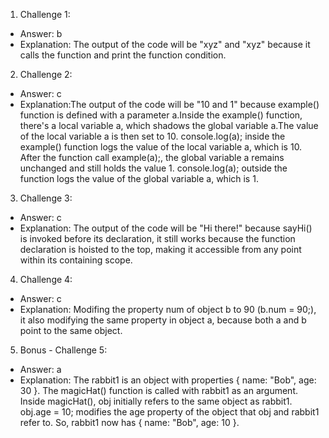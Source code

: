 1. Challenge 1:
  - Answer: b
  - Explanation: The output of the code will be "xyz" and "xyz" because it calls the function and print the function condition.


2. Challenge 2:
  - Answer: c
  - Explanation:The output of the code will be "10 and 1" because example() function is defined with a parameter a.Inside the example() function, there's a local variable a, which shadows the global variable a.The value of the local variable a is then set to 10. console.log(a); inside the example() function logs the value of the local variable a, which is 10. After the function call example(a);, the global variable a remains unchanged and still holds the value 1. console.log(a); outside the function logs the value of the global variable a, which is 1.


3. Challenge 3:
  - Answer: c
  - Explanation: The output of the code will be "Hi there!" because sayHi() is invoked before its declaration, it still works because the function declaration is hoisted to the top, making it accessible from any point within its containing scope.


4. Challenge 4:
  - Answer: c
  - Explanation: Modifing the property num of object b to 90 (b.num = 90;), it also modifying the same property in object a, because both a and b point to the same object. 


5. Bonus - Challenge 5:
  - Answer: a
  - Explanation: The rabbit1 is an object with properties { name: "Bob", age: 30 }. The
magicHat() function is called with rabbit1 as an argument. Inside magicHat(), obj initially refers to the same object as rabbit1. obj.age = 10; modifies the age property of the object that obj and rabbit1 refer to. So, rabbit1 now has { name: "Bob", age: 10 }.
